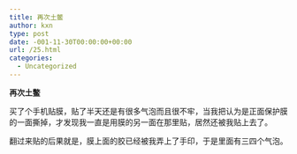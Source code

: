 ```yaml
---
title: 再次土鳖
author: kxn
type: post
date: -001-11-30T00:00:00+00:00
url: /25.html
categories:
  - Uncategorized
---
```


**再次土鳖**

买了个手机贴膜，贴了半天还是有很多气泡而且很不牢，当我把认为是正面保护膜的一面撕掉，才发现我一直是用膜的另一面在那里贴，居然还被我贴上去了。

翻过来贴的后果就是，膜上面的胶已经被我弄上了手印，于是里面有三四个气泡。
